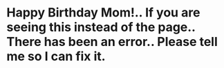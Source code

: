 # Happy Birthday Mom!.. If you are seeing this instead of the page.. There has been an error.. Please tell me so I can fix it.
